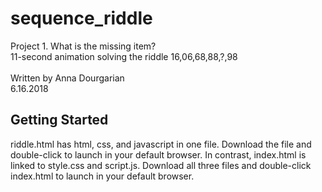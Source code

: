 # sequence_riddle
Project 1. What is the missing item?<br>
11-second animation solving the riddle 16,06,68,88,?,98<br>
<br>
Written by Anna Dourgarian<br>
6.16.2018

## Getting Started
riddle.html has html, css, and javascript in one file. Download the file and double-click to launch in your default browser.
In contrast, index.html is linked to style.css and script.js. Download all three files and double-click index.html to launch in your default browser.
